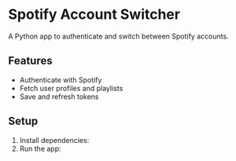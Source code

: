 # Spotify Account Switcher

A Python app to authenticate and switch between Spotify accounts.

## Features
- Authenticate with Spotify
- Fetch user profiles and playlists
- Save and refresh tokens

## Setup
1. Install dependencies:
2. Run the app:

